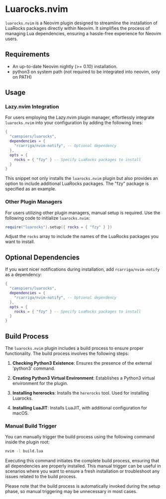 # Luarocks.nvim

`luarocks.nvim` is a Neovim plugin designed to streamline the installation of LuaRocks packages directly within Neovim. It simplifies the process of managing Lua dependencies, ensuring a hassle-free experience for Neovim users.

## Requirements

- An up-to-date Neovim nightly (>= 0.10) installation.
- python3 on system path (not required to be integrated into neovim, only on PATH)

## Usage

### Lazy.nvim Integration

For users employing the Lazy.nvim plugin manager, effortlessly integrate `luarocks.nvim` into your configuration by adding the following lines:

```lua
{
  "camspiers/luarocks",
  dependencies = {
    "rcarriga/nvim-notify", -- Optional dependency
  },
  opts = {
    rocks = { "fzy" } -- Specify LuaRocks packages to install
  }
}
```

This snippet not only installs the `luarocks.nvim` plugin but also provides an option to include additional LuaRocks packages. The "fzy" package is specified as an example.

### Other Plugin Managers

For users utilizing other plugin managers, manual setup is required. Use the following code to initialize `luarocks.nvim`:

```lua
require("luarocks").setup({ rocks = { "fzy" } })
```

Adjust the `rocks` array to include the names of the LuaRocks packages you want to install.

## Optional Dependencies

If you want nicer notifications during installation, add `rcarriga/nvim-notify` as a dependency:

```lua
{
  "camspiers/luarocks",
  dependencies = {
    "rcarriga/nvim-notify", -- Optional dependency
  },
  opts = {
    rocks = { "fzy" } -- Specify LuaRocks packages to install
  }
}
```

## Build Process

The `luarocks.nvim` plugin includes a build process to ensure proper functionality. The build process involves the following steps:

1. **Checking Python3 Existence**: Ensures the presence of the external 'python3' command.

2. **Creating Python3 Virtual Environment**: Establishes a Python3 virtual environment for the plugin.

3. **Installing hererocks**: Installs the `hererocks` tool. Used for installing Luarocks.

4. **Installing LuaJIT**: Installs LuaJIT, with additional configuration for macOS.

### Manual Build Trigger

You can manually trigger the build process using the following command inside the plugin root:

```bash
nvim -l build.lua
```

Executing this command initiates the complete build process, ensuring that all dependencies are properly installed. This manual trigger can be useful in scenarios where you want to ensure a fresh installation or troubleshoot any issues related to the build process.

Please note that the build process is automatically invoked during the setup phase, so manual triggering may be unnecessary in most cases.
